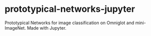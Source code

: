 # prototypical-networks-jupyter
Prototypical Networks for image classification on Omniglot and mini-ImageNet. Made with Jupyter.
